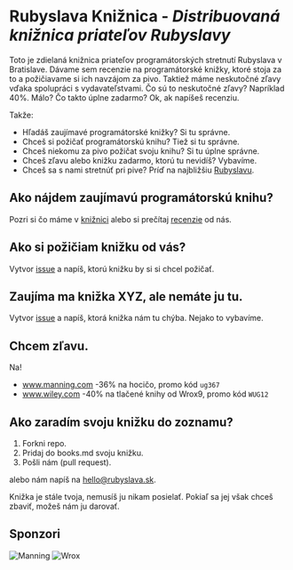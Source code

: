 Rubyslava Knižnica - *Distribuovaná knižnica priateľov Rubyslavy*
==================================================================

Toto je zdielaná knižnica priateľov programátorských stretnutí Rubyslava v Bratislave. Dávame sem recenzie
na programátorské knižky, ktoré stoja za to a požičiavame si ich navzájom za pivo. Taktiež máme neskutočné
zľavy vďaka spolupráci s vydavateľstvami. Čo sú to neskutočné zľavy? Napríklad 40%. Málo? Čo takto úplne zadarmo?
Ok, ak napíšeš recenziu.

Takže:

* Hľadáš zaujímavé programátorské knižky? Si tu správne.
* Chceš si požičať programátorskú knihu? Tiež si tu správne.
* Chceš niekomu za pivo požičat svoju knihu? Si tu úplne správne.
* Chceš zľavu alebo knižku zadarmo, ktorú tu nevidíš? Vybavíme.
* Chceš sa s nami stretnúť pri pive? Príď na najbližšiu [Rubyslavu](www.rubyslava.sk).


Ako nájdem zaujímavú programátorskú knihu?
------------------------------------------

Pozri si čo máme v [knižnici](/books.md) alebo si prečítaj [recenzie](/reviews) od nás.


Ako si požičiam knižku od vás?
------------------------------

Vytvor [issue](/issues) a napíš, ktorú knižku by si si chcel požičať.


Zaujíma ma knižka XYZ, ale nemáte ju tu.
-----------------------------------------

Vytvor [issue](/issues) a napíš, ktorá knižka nám tu chýba. Nejako to vybavíme.


Chcem zľavu.
------------

Na!

* www.manning.com -36% na hocičo, promo kód `ug367`
* www.wiley.com -40% na tlačené knihy od Wrox9, promo kód `WUG12`


Ako zaradím svoju knižku do zoznamu?
------------------------------------

1. Forkni repo.
2. Pridaj do books.md svoju knižku.
3. Pošli nám (pull request).

alebo nám napíš na hello@rubyslava.sk.


Knižka je stále tvoja, nemusíš ju nikam posielať. Pokiaľ sa jej však chceš zbaviť, možeš nám ju darovať.


Sponzori
--------

![Manning](statics/manning.gif) ![Wrox](statics/wrox.gif)